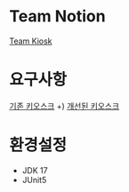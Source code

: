# Team Notion
[Team Kiosk](https://vanillacake369.notion.site/72d1ddf0d37d4a9381d84032c7096625?v=76856aade1e1486ba9555ba32d571dec&pvs=4)

# 요구사항
[기존 키오스크](https://teamsparta.notion.site/Java-b540d0878ee14ad0a84a425a0904182d)
+) [개선된 키오스크](https://teamsparta.notion.site/Java-73b0f5b7e8944d34a49a325bd8619317)

# 환경설정
- JDK 17
- JUnit5